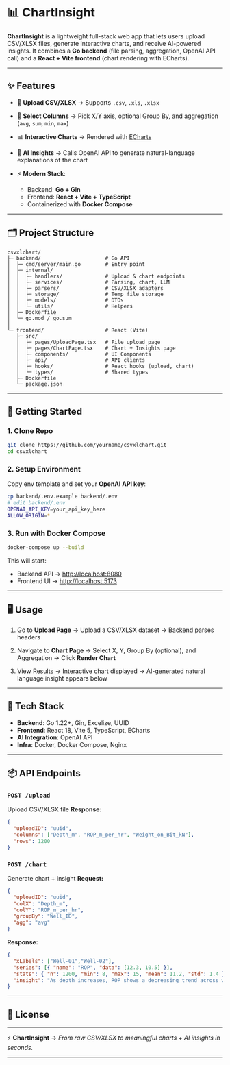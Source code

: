 

# 📊 ChartInsight

**ChartInsight** is a lightweight full-stack web app that lets users upload CSV/XLSX files, generate interactive charts, and receive AI-powered insights.
It combines a **Go backend** (file parsing, aggregation, OpenAI API call) and a **React + Vite frontend** (chart rendering with ECharts).

---

## ✨ Features

* 📂 **Upload CSV/XLSX** → Supports `.csv`, `.xls`, `.xlsx`
* 🔎 **Select Columns** → Pick X/Y axis, optional Group By, and aggregation (`avg`, `sum`, `min`, `max`)
* 📊 **Interactive Charts** → Rendered with [ECharts](https://echarts.apache.org)
* 🤖 **AI Insights** → Calls OpenAI API to generate natural-language explanations of the chart
* ⚡ **Modern Stack**:

  * Backend: **Go + Gin**
  * Frontend: **React + Vite + TypeScript**
  * Containerized with **Docker Compose**

---

## 🗂️ Project Structure

```
csvxlchart/
├─ backend/                     # Go API
│  ├─ cmd/server/main.go        # Entry point
│  ├─ internal/
│  │  ├─ handlers/              # Upload & chart endpoints
│  │  ├─ services/              # Parsing, chart, LLM
│  │  ├─ parsers/               # CSV/XLSX adapters
│  │  ├─ storage/               # Temp file storage
│  │  ├─ models/                # DTOs
│  │  └─ utils/                 # Helpers
│  ├─ Dockerfile
│  └─ go.mod / go.sum
│
└─ frontend/                    # React (Vite)
   ├─ src/
   │  ├─ pages/UploadPage.tsx   # File upload page
   │  ├─ pages/ChartPage.tsx    # Chart + Insights page
   │  ├─ components/            # UI Components
   │  ├─ api/                   # API clients
   │  ├─ hooks/                 # React hooks (upload, chart)
   │  └─ types/                 # Shared types
   ├─ Dockerfile
   └─ package.json
```

---

## 🚀 Getting Started

### 1. Clone Repo

```bash
git clone https://github.com/yourname/csvxlchart.git
cd csvxlchart
```

### 2. Setup Environment

Copy env template and set your **OpenAI API key**:

```bash
cp backend/.env.example backend/.env
# edit backend/.env
OPENAI_API_KEY=your_api_key_here
ALLOW_ORIGIN=*
```

### 3. Run with Docker Compose

```bash
docker-compose up --build
```

This will start:

* Backend API → [http://localhost:8080](http://localhost:8080)
* Frontend UI → [http://localhost:5173](http://localhost:5173)

---

## 🖥️ Usage

1. Go to **Upload Page**
   → Upload a CSV/XLSX dataset
   → Backend parses headers

2. Navigate to **Chart Page**
   → Select X, Y, Group By (optional), and Aggregation
   → Click **Render Chart**

3. View Results
   → Interactive chart displayed
   → AI-generated natural language insight appears below

---

## 🔧 Tech Stack

* **Backend**: Go 1.22+, Gin, Excelize, UUID
* **Frontend**: React 18, Vite 5, TypeScript, ECharts
* **AI Integration**: OpenAI API
* **Infra**: Docker, Docker Compose, Nginx

---

## 📦 API Endpoints

### `POST /upload`

Upload CSV/XLSX file
**Response:**

```json
{
  "uploadID": "uuid",
  "columns": ["Depth_m", "ROP_m_per_hr", "Weight_on_Bit_kN"],
  "rows": 1200
}
```

### `POST /chart`

Generate chart + insight
**Request:**

```json
{
  "uploadID": "uuid",
  "colX": "Depth_m",
  "colY": "ROP_m_per_hr",
  "groupBy": "Well_ID",
  "agg": "avg"
}
```

**Response:**

```json
{
  "xLabels": ["Well-01","Well-02"],
  "series": [{ "name": "ROP", "data": [12.3, 10.5] }],
  "stats": { "n": 1200, "min": 8, "max": 15, "mean": 11.2, "std": 1.4 },
  "insight": "As depth increases, ROP shows a decreasing trend across wells."
}
```

---

## 📝 License


---

⚡ **ChartInsight** → *From raw CSV/XLSX to meaningful charts + AI insights in seconds.*

---
